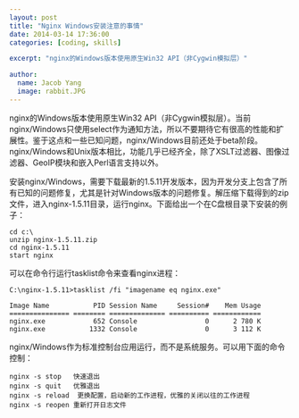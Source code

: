 ---layout: posttitle: "Nginx Windows安装注意的事情"date: 2014-03-14 17:36:00categories: [coding, skills]excerpt: "nginx的Windows版本使用原生Win32 API（非Cygwin模拟层）"author:  name: Jacob Yang  image: rabbit.JPG---nginx的Windows版本使用原生Win32 API（非Cygwin模拟层）。当前nginx/Windows只使用select作为通知方法，所以不要期待它有很高的性能和扩展性。鉴于这点和一些已知问题，nginx/Windows目前还处于beta阶段。nginx/Windows和Unix版本相比，功能几乎已经齐全，除了XSLT过滤器、图像过滤器、GeoIP模块和嵌入Perl语言支持以外。安装nginx/Windows，需要下载最新的1.5.11开发版本，因为开发分支上包含了所有已知的问题修复，尤其是针对Windows版本的问题修复。解压缩下载得到的zip文件，进入nginx-1.5.11目录，运行nginx。下面给出一个在C盘根目录下安装的例子：	cd c:\	unzip nginx-1.5.11.zip	cd nginx-1.5.11	start nginx可以在命令行运行tasklist命令来查看nginx进程：	C:\nginx-1.5.11>tasklist /fi "imagename eq nginx.exe"	Image Name           PID Session Name     Session#    Mem Usage	=============== ======== ============== ========== ============	nginx.exe            652 Console                 0      2 780 K	nginx.exe           1332 Console                 0      3 112 Knginx/Windows作为标准控制台应用运行，而不是系统服务。可以用下面的命令控制：	nginx -s stop	快速退出	nginx -s quit	优雅退出	nginx -s reload	 更换配置，启动新的工作进程，优雅的关闭以往的工作进程	nginx -s reopen	重新打开日志文件